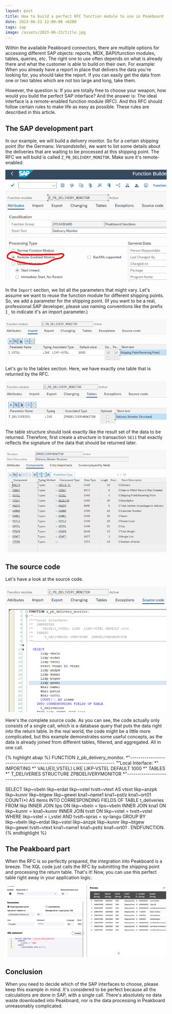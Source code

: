 ```yaml
---
layout: post
title: How to build a perfect RFC function module to use in Peakboard
date: 2023-06-23 12:00:00 +0200
tags: sap
image: /assets/2023-06-23/title.jpg
---
```

Within the available Peakboard connectors, there are multiple options for accessing different SAP objects: reports, MDX, BAPI/function modules, tables, queries, etc. The right one to use often depends on what is already there and what the customer is able to build on their own. For example: When you already have a report in place that delivers the data you're looking for, you should take the report. If you can easily get the data from one or two tables which are not too large and long, take them. 

However, the question is: If you are totally free to choose your weapon, how would you build the perfect SAP interface? And the answer is: The ideal interface is a remote-enabled function module (RFC). And this RFC should follow certain rules to make life as easy as possible. These rules are described in this article.

## The SAP development part

In our example, we will build a delivery monitor. So for a certain shipping point (for the Germans: *Versandstelle*), we want to list some details about the deliveries that are waiting to be processed at this shipping point. The RFC we will build is called `Z_PB_DELIVERY_MONITOR`. Make sure it's remote-enabled.

![image](/assets/2023-06-23/010.png)

In the `Import` section, we list all the parameters that might vary. Let's assume we want to reuse the function module for different shipping points. So, we add a parameter for the shipping point. (If you want to be a real, professional SAP developer, please use naming conventions like the prefix `I_` to indicate it's an import parameter.)

![image](/assets/2023-06-23/020.png)

Let's go to the tables section. Here, we have exactly one table that is returned by the RFC. 

![image](/assets/2023-06-23/030.png)

The table structure should look exactly like the result set of the data to be returned. Therefore, first create a structure in transaction `SE11` that exactly reflects the signature of the data that should be returned later.

![image](/assets/2023-06-23/040.png)

## The source code

Let's have a look at the source code.

![image](/assets/2023-06-23/050.png)

Here's the complete source code. As you can see, the code actually only consists of a single call, which is a database query that puts the data right into the return table. In the real world, the code might be a little more complicated, but this example demonstrates some useful concepts, as the data is already joined from different tables, filtered, and aggregated. All in one call. 

{% highlight abap %}
FUNCTION z_pb_delivery_monitor.
*"----------------------------------------------------------------------
*"*"Local Interface:
*"  IMPORTING
*"     VALUE(I_VSTEL) LIKE  LIKP-VSTEL DEFAULT 1000
*"  TABLES
*"      T_DELIVERIES STRUCTURE  ZPBDELIVERYMONITOR
*"----------------------------------------------------------------------

  SELECT
      likp~vbeln
      likp~erdat
      likp~vstel
      tvstt~vtext AS vtext
      likp~anzpk
      likp~kunnr
      likp~btgew
      likp~gewei
      kna1~name1
      kna1~pstlz
      kna1~ort01
      COUNT(*) AS items
    INTO CORRESPONDING FIELDS OF TABLE
      t_deliveries
    FROM likp INNER JOIN lips
      ON likp~vbeln = lips~vbeln
      INNER JOIN kna1
      ON likp~kunnr = kna1~kunnr
      INNER JOIN tvstt
      ON likp~vstel = tvstt~vstel
    WHERE likp~vstel = i_vstel
     AND tvstt~spras = sy-langu
    GROUP BY
      likp~vbeln
      likp~erdat
      likp~vstel
      likp~anzpk
      likp~kunnr
      likp~btgew
      likp~gewei
      tvstt~vtext
      kna1~name1
      kna1~pstlz
      kna1~ort01
  .
ENDFUNCTION.
{% endhighlight %}

## The Peakboard part

When the RFC is so perfectly prepared, the integration into Peakboard is a breeze. The XQL code just calls the RFC by submitting the shipping point and processing the return table. That's it! Now, you can use this perfect table right away in your application logic.

![image](/assets/2023-06-23/060.png)

## Conclusion

When you need to decide which of the SAP interfaces to choose, please keep this example in mind. It's considered to be perfect because all the calculations are done in SAP, with a single call. There's absolutely no data waste downloaded into Peakboard, nor is the data processing in Peakboard unreasonably complicated.
